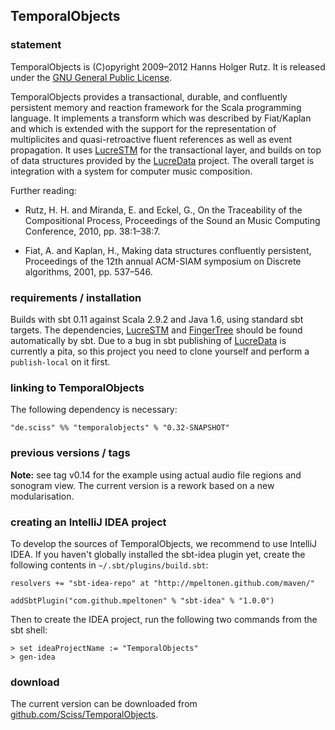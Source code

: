 ## TemporalObjects

### statement

TemporalObjects is (C)opyright 2009&ndash;2012 Hanns Holger Rutz. It is released under the [GNU General Public License](http://github.com/Sciss/TemporalObjects/blob/master/licenses/TemporalObjects-License.txt).

TemporalObjects provides a transactional, durable, and confluently persistent memory and reaction framework for the Scala programming language. It implements a transform which was described by Fiat/Kaplan and which is extended with the support for the representation of multiplicites and quasi-retroactive fluent references as well as event propagation. It uses [LucreSTM](https://github.com/Sciss/LucreSTM) for the transactional layer, and builds on top of data structures provided by the [LucreData](https://github.com/Sciss/LucreData) project. The overall target is integration with a system for computer music composition.

Further reading:

 - Rutz, H. H. and Miranda, E. and Eckel, G., On the Traceability of the Compositional Process, Proceedings of the Sound an Music Computing Conference, 2010, pp. 38:1–38:7.

 - Fiat, A. and Kaplan, H., Making data structures confluently persistent, Proceedings of the 12th annual ACM-SIAM symposium on Discrete algorithms, 2001, pp. 537–546.

### requirements / installation

Builds with sbt 0.11 against Scala 2.9.2 and Java 1.6, using standard sbt targets. The dependencies, [LucreSTM](https://github.com/Sciss/LucreSTM) and  [FingerTree](https://github.com/Sciss/FingerTree) should be found automatically by sbt. Due to a bug in sbt publishing of [LucreData](https://github.com/Sciss/LucreData) is currently a pita, so this project you need to clone yourself and perform a `publish-local` on it first.

### linking to TemporalObjects

The following dependency is necessary:

    "de.sciss" %% "temporalobjects" % "0.32-SNAPSHOT"

### previous versions / tags

__Note:__ see tag v0.14 for the example using actual audio file regions and sonogram view. The current version is a rework based on a new modularisation.

### creating an IntelliJ IDEA project

To develop the sources of TemporalObjects, we recommend to use IntelliJ IDEA. If you haven't globally installed the sbt-idea plugin yet, create the following contents in `~/.sbt/plugins/build.sbt`:

    resolvers += "sbt-idea-repo" at "http://mpeltonen.github.com/maven/"

    addSbtPlugin("com.github.mpeltonen" % "sbt-idea" % "1.0.0")

Then to create the IDEA project, run the following two commands from the sbt shell:

    > set ideaProjectName := "TemporalObjects"
    > gen-idea

### download

The current version can be downloaded from [github.com/Sciss/TemporalObjects](http://github.com/Sciss/TemporalObjects).
